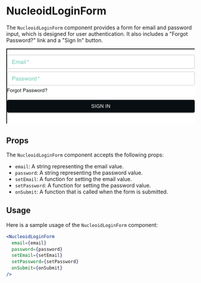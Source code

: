 # NucleoidLoginForm

The `NucleoidLoginForm` component provides a form for email and password input, which is designed for user authentication. It also includes a "Forgot Password?" link and a "Sign In" button.

![LoginForm Component](../../static/media/loginform.png)

## Props

The `NucleoidLoginForm` component accepts the following props:

- `email`: A string representing the email value.
- `password`: A string representing the password value.
- `setEmail`: A function for setting the email value.
- `setPassword`: A function for setting the password value.
- `onSubmit`: A function that is called when the form is submitted.

## Usage

Here is a sample usage of the `NucleoidLoginForm` component:

```jsx
<NucleoidLoginForm
  email={email}
  password={password}
  setEmail={setEmail}
  setPassword={setPassword}
  onSubmit={onSubmit}
/>
```
